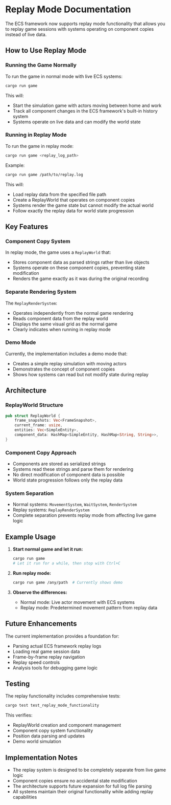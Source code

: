# Replay Mode Documentation

The ECS framework now supports replay mode functionality that allows you to replay game sessions with systems operating on component copies instead of live data.

## How to Use Replay Mode

### Running the Game Normally

To run the game in normal mode with live ECS systems:

```bash
cargo run game
```

This will:
- Start the simulation game with actors moving between home and work
- Track all component changes in the ECS framework's built-in history system
- Systems operate on live data and can modify the world state

### Running in Replay Mode

To run the game in replay mode:

```bash
cargo run game <replay_log_path>
```

Example:
```bash
cargo run game /path/to/replay.log
```

This will:
- Load replay data from the specified file path
- Create a ReplayWorld that operates on component copies
- Systems render the game state but cannot modify the actual world
- Follow exactly the replay data for world state progression

## Key Features

### Component Copy System

In replay mode, the game uses a `ReplayWorld` that:
- Stores component data as parsed strings rather than live objects
- Systems operate on these component copies, preventing state modification
- Renders the game exactly as it was during the original recording

### Separate Rendering System

The `ReplayRenderSystem`:
- Operates independently from the normal game rendering
- Reads component data from the replay world
- Displays the same visual grid as the normal game
- Clearly indicates when running in replay mode

### Demo Mode

Currently, the implementation includes a demo mode that:
- Creates a simple replay simulation with moving actors
- Demonstrates the concept of component copies
- Shows how systems can read but not modify state during replay

## Architecture

### ReplayWorld Structure

```rust
pub struct ReplayWorld {
    frame_snapshots: Vec<FrameSnapshot>,
    current_frame: usize,
    entities: Vec<SimpleEntity>,
    component_data: HashMap<SimpleEntity, HashMap<String, String>>,
}
```

### Component Copy Approach

- Components are stored as serialized strings
- Systems read these strings and parse them for rendering
- No direct modification of component data is possible
- World state progression follows only the replay data

### System Separation

- Normal systems: `MovementSystem`, `WaitSystem`, `RenderSystem`
- Replay systems: `ReplayRenderSystem`
- Complete separation prevents replay mode from affecting live game logic

## Example Usage

1. **Start normal game and let it run:**
   ```bash
   cargo run game
   # Let it run for a while, then stop with Ctrl+C
   ```

2. **Run replay mode:**
   ```bash
   cargo run game /any/path  # Currently shows demo
   ```

3. **Observe the differences:**
   - Normal mode: Live actor movement with ECS systems
   - Replay mode: Predetermined movement pattern from replay data

## Future Enhancements

The current implementation provides a foundation for:
- Parsing actual ECS framework replay logs
- Loading real game session data
- Frame-by-frame replay navigation
- Replay speed controls
- Analysis tools for debugging game logic

## Testing

The replay functionality includes comprehensive tests:

```bash
cargo test test_replay_mode_functionality
```

This verifies:
- ReplayWorld creation and component management
- Component copy system functionality
- Position data parsing and updates
- Demo world simulation

## Implementation Notes

- The replay system is designed to be completely separate from live game logic
- Component copies ensure no accidental state modification
- The architecture supports future expansion for full log file parsing
- All systems maintain their original functionality while adding replay capabilities